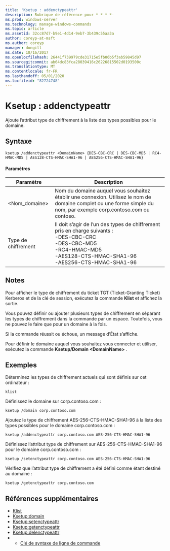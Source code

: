 ```yaml
---
title: 'Ksetup : addenctypeattr'
description: Rubrique de référence pour * * * *-
ms.prod: windows-server
ms.technology: manage-windows-commands
ms.topic: article
ms.assetid: 32cc87d7-b9e1-4d14-9eb7-3b439c55aa3a
author: coreyp-at-msft
ms.author: coreyp
manager: dongill
ms.date: 10/16/2017
ms.openlocfilehash: 26441f739979cde31715e5fb06b5f3ab59845d97
ms.sourcegitcommit: ab64dc83fca28039416c26226815502d0193500c
ms.translationtype: MT
ms.contentlocale: fr-FR
ms.lasthandoff: 05/01/2020
ms.locfileid: "82724748"
---
```

# <a name="ksetupaddenctypeattr"></a>Ksetup : addenctypeattr



Ajoute l’attribut type de chiffrement à la liste des types possibles pour le domaine.

## <a name="syntax"></a>Syntaxe

```
ksetup /addenctypeattr <DomainName> {DES-CBC-CRC | DES-CBC-MD5 | RC4-HMAC-MD5 | AES128-CTS-HMAC-SHA1-96 | AES256-CTS-HMAC-SHA1-96}
```

#### <a name="parameters"></a>Paramètres

|Paramètre|Description|
|---------|-----------|
|\<Nom_domaine>|Nom du domaine auquel vous souhaitez établir une connexion. Utilisez le nom de domaine complet ou une forme simple du nom, par exemple corp.contoso.com ou contoso.|
|Type de chiffrement|Il doit s’agir de l’un des types de chiffrement pris en charge suivants :</br>-DES-CBC-CRC</br>-DES-CBC-MD5</br>-RC4-HMAC-MD5</br>-AES128-CTS-HMAC-SHA1-96</br>-AES256-CTS-HMAC-SHA1-96|

## <a name="remarks"></a>Notes 

Pour afficher le type de chiffrement du ticket TGT (Ticket-Granting Ticket) Kerberos et de la clé de session, exécutez la commande **Klist** et affichez la sortie.

Vous pouvez définir ou ajouter plusieurs types de chiffrement en séparant les types de chiffrement dans la commande par un espace. Toutefois, vous ne pouvez le faire que pour un domaine à la fois.

Si la commande réussit ou échoue, un message d’État s’affiche.

Pour définir le domaine auquel vous souhaitez vous connecter et utiliser, exécutez la commande **Ksetup/Domain \<DomainName>** .

## <a name="examples"></a>Exemples

Déterminez les types de chiffrement actuels qui sont définis sur cet ordinateur :
```
klist
```
Définissez le domaine sur corp.contoso.com :
```
ksetup /domain corp.contoso.com
```
Ajoutez le type de chiffrement AES-256-CTS-HMAC-SHA1-96 à la liste des types possibles pour le domaine corp.contoso.com :
```
ksetup /addenctypeattr corp.contoso.com AES-256-CTS-HMAC-SHA1-96
```
Définissez l’attribut type de chiffrement sur AES-256-CTS-HMAC-SHA1-96 pour le domaine corp.contoso.com :
```
ksetup /setenctypeattr corp.contoso.com AES-256-CTS-HMAC-SHA1-96
```
Vérifiez que l’attribut type de chiffrement a été défini comme étant destiné au domaine :
```
ksetup /getenctypeattr corp.contoso.com
```

## <a name="additional-references"></a>Références supplémentaires

-   [Klist](klist.md)
-   [Ksetup:domain](ksetup-domain.md)
-   [Ksetup:setenctypeattr](ksetup-setenctypeattr.md)
-   [Ksetup:getenctypeattr](ksetup-getenctypeattr.md)
-   [Ksetup:delenctypeattr](ksetup-delenctypeattr.md)
-   - [Clé de syntaxe de ligne de commande](command-line-syntax-key.md)